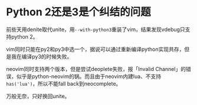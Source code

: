 # Python 2还是3是个纠结的问题


前些天用denite取代unite，用`--with-python3`重装了vim，结果发现vdebug只支持python 2。

vim同时只能在py2和py3中选一个，据说可以通过重新编译python实现共存，但是我在编译py3的时候失败。

neovim同时支持两个版本，但是尝试deoplete失败，报「Invalid Channel」的错误，似乎是python-neovim的锅。而且由于neovim内建lua、不支持`has('lua')`，所以不能fall back到neocomplete。

万般无奈，只好换回unite。


